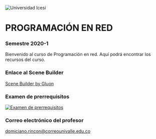 ![Universidad Icesi](https://www.icesi.edu.co/launiversidad/images/La_universidad/logosimbolos/Logo_icesi_JPG.jpg)
# PROGRAMACIÓN EN RED
### Semestre 2020-1

Bienvenido al curso de Programación en red. Aquí podrá encontrar los recursos del curso.

<!---
	.\programacion:Programacion20201
-->

### Enlace al Scene Builder
[Scene Builder by Gluon](https://gluonhq.com/products/scene-builder/)

### Examen de prerrequisitos
[![Examen de prerrequisitos](http://www.iconninja.com/files/825/688/946/pencil-list-done-checkmark-todo-exam-icon.png)](https://forms.gle/6ZEivRZ4ZTMg9GQi9)


### Correo electrónico del profesor
domiciano.rincon@correounivalle.edu.co